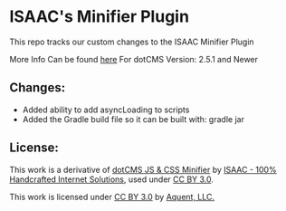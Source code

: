 ISAAC's Minifier Plugin
======

This repo tracks our custom changes to the ISAAC Minifier Plugin

More Info Can be found [here](http://geekyplugins.com/dot-cms/minifier.dot)
For dotCMS Version:  2.5.1 and Newer

Changes:
-----
* Added ability to add asyncLoading to scripts
* Added the Gradle build file so it can be built with: gradle jar

License:
-----
This work is a derivative of [dotCMS JS & CSS Minifier](http://geekyplugins.com/dot-cms/minifier.dot) by [ISAAC - 100% Handcrafted Internet Solutions](https://www.isaac.nl/), used under [CC BY 3.0](http://creativecommons.org/licenses/by/3.0/).

This work is licensed under [CC BY 3.0](http://creativecommons.org/licenses/by/3.0/) by [Aquent, LLC.](http://aquent.com/) 
